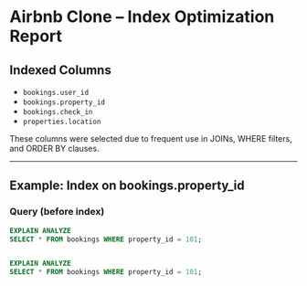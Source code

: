 # Airbnb Clone – Index Optimization Report

## Indexed Columns

- `bookings.user_id`
- `bookings.property_id`
- `bookings.check_in`
- `properties.location`

These columns were selected due to frequent use in JOINs, WHERE filters, and ORDER BY clauses.

---

## Example: Index on bookings.property_id

### Query (before index)
```sql
EXPLAIN ANALYZE
SELECT * FROM bookings WHERE property_id = 101;


EXPLAIN ANALYZE
SELECT * FROM bookings WHERE property_id = 101;
